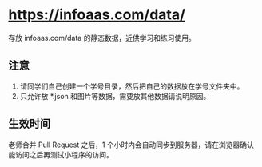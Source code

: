 # https://infoaas.com/data/ 
存放 infoaas.com/data 的静态数据，近供学习和练习使用。

## 注意
1. 请同学们自己创建一个学号目录，然后把自己的数据放在学号文件夹中。  
2. 只允许放 \*.json 和图片等数据，需要放其他数据请说明原因。

## 生效时间
老师合并 Pull Request 之后，1 个小时内会自动同步到服务器，请在浏览器确认能访问之后再测试小程序的访问。
